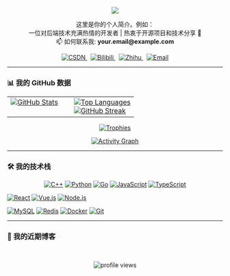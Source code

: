 <p align="center">
  <a href="https://github.com/YOUR_GITHUB_USERNAME">
    <img src="https://readme-typing-svg.demolab.com/?lines=你好，我是[你的名字]!&font=Fira%20Code&center=true&width=400&height=45&color=30A0F0&vCenter=true&pause=1000&size=22" />
  </a>
</p>

<p align="center">
  这里是你的个人简介。例如：
  <br>
  一位对后端技术充满热情的开发者 | 热衷于开源项目和技术分享 🚀
  <br>
  📫 如何联系我: <strong>your.email@example.com</strong>
</p>

<p align="center">
  <a href="https://blog.csdn.net/YOUR_CSDN_ID">
    <img alt="CSDN" title="我的 CSDN 博客" src="https://img.shields.io/badge/CSDN-博客-red?style=for-the-badge&logo=C&logoColor=white"/>
  </a>
  &nbsp;
  <a href="https://space.bilibili.com/YOUR_BILIBILI_ID">
    <img alt="Bilibili" title="我的 Bilibili 频道" src="https://img.shields.io/badge/Bilibili-哔哩哔哩-00A1D6?style=for-the-badge&logo=bilibili&logoColor=white"/>
  </a>
  &nbsp;
  <a href="https://www.zhihu.com/people/YOUR_ZHIHU_ID">
    <img alt="Zhihu" title="我的知乎主页" src="https://img.shields.io/badge/Zhihu-知乎-blue?style=for-the-badge&logo=zhihu&logoColor=white"/>
  </a>
  &nbsp;
  <a href="mailto:your.email@example.com">
    <img alt="Email" title="给我发邮件" src="https://img.shields.io/badge/Email-邮箱-grey?style=for-the-badge&logo=gmail&logoColor=white"/>
  </a>
</p>

---

### 📊 我的 GitHub 数据

<table>
  <tr>
    <td width="50%" valign="top">
      <a href="https://github.com/anuraghazra/github-readme-stats">
        <img alt="GitHub Stats" src="https://github-readme-stats.vercel.app/api?username=YOUR_GITHUB_USERNAME&show_icons=true&include_all_commits=true&count_private=true&theme=tokyonight&hide_border=true&bg_color=1F222E&title_color=30A0F0&icon_color=30A0F0" />
      </a>
    </td>
    <td width="50%" valign="top">
      <a href="https://github.com/anuraghazra/github-readme-stats">
        <img alt="Top Languages" src="https://github-readme-stats.vercel.app/api/top-langs/?username=YOUR_GITHUB_USERNAME&langs_count=8&layout=compact&theme=tokyonight&hide_border=true&bg_color=1F222E&title_color=30A0F0&icon_color=30A0F0&hide=Jupyter%20Notebook" />
      </a>
      <br>
      <a href="https://github.com/DenverCoder1/github-readme-streak-stats">
        <img alt="GitHub Streak" title="🔥 GitHub aiga stats" src="https://streak-stats.demolab.com?user=YOUR_GITHUB_USERNAME&theme=tokyonight&hide_border=true&background=1F222E&stroke=30A0F0&ring=30A0F0&fire=FF8C00&currStreakNum=FFFFFF&sideNums=FFFFFF&currStreakLabel=30A0F0&sideLabels=30A0F0" />
      </a>
    </td>
  </tr>
</table>

<p align="center">
  <a href="https://github.com/ryo-ma/github-profile-trophy">
    <img alt="Trophies" src="https://github-profile-trophy.vercel.app/?username=YOUR_GITHUB_USERNAME&theme=gruvbox&no-frame=true&no-bg=true&margin-w=4" />
  </a>
</p>

<p align="center">
  <a href="https://github.com/ashutosh00710/github-readme-activity-graph">
    <img alt="Activity Graph" src="https://github-readme-activity-graph.vercel.app/graph?username=YOUR_GITHUB_USERNAME&bg_color=1F222E&color=30A0F0&line=30A0F0&point=FFFFFF&hide_border=true" />
  </a>
</p>

---

### 🛠️ 我的技术栈

<p align="center">
  <a href="#"><img alt="C++" src="https://img.shields.io/badge/C++-00599C?style=for-the-badge&logo=cplusplus&logoColor=white"></a>
  <a href="#"><img alt="Python" src="https://img.shields.io/badge/Python-3776AB?style=for-the-badge&logo=python&logoColor=white"></a>
  <a href="#"><img alt="Go" src="https://img.shields.io/badge/Go-00ADD8?style=for-the-badge&logo=go&logoColor=white"></a>
  <a href="#"><img alt="JavaScript" src="https://img.shields.io/badge/JavaScript-F7DF1E?style=for-the-badge&logo=javascript&logoColor=black"></a>
  <a href="#"><img alt="TypeScript" src="https://img.shields.io/badge/TypeScript-3178C6?style=for-the-badge&logo=typescript&logoColor=white"></a>
  
  <a href="#"><img alt="React" src="https://img.shields.io/badge/React-61DAFB?style=for-the-badge&logo=react&logoColor=black"></a>
  <a href="#"><img alt="Vue.js" src="https://img.shields.io/badge/Vue.js-4FC08D?style=for-the-badge&logo=vue.js&logoColor=white"></a>
  <a href="#"><img alt="Node.js" src="https://img.shields.io/badge/Node.js-339933?style=for-the-badge&logo=nodedotjs&logoColor=white"></a>
  
  <a href="#"><img alt="MySQL" src="https://img.shields.io/badge/MySQL-4479A1?style=for-the-badge&logo=mysql&logoColor=white"></a>
  <a href="#"><img alt="Redis" src="https://img.shields.io/badge/Redis-DC382D?style=for-the-badge&logo=redis&logoColor=white"></a>
  <a href="#"><img alt="Docker" src="https://img.shields.io/badge/Docker-2496ED?style=for-the-badge&logo=docker&logoColor=white"></a>
  <a href="#"><img alt="Git" src="https://img.shields.io/badge/Git-F05032?style=for-the-badge&logo=git&logoColor=white"></a>
</p>

---

### 📰 我的近期博客

<br>
<p align="center">
  <img src="https://komarev.com/ghpvc/?username=YOUR_GITHUB_USERNAME&label=Profile%20views&color=0e75b6&style=flat" alt="profile views" />
</p>
